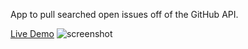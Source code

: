 App to pull searched open issues off of the GitHub API.

[Live Demo](https://github-issues-practice.herokuapp.com/)
![screenshot](https://i.gyazo.com/acbb768988007ea7c30e4e5eb5b70768.png)

